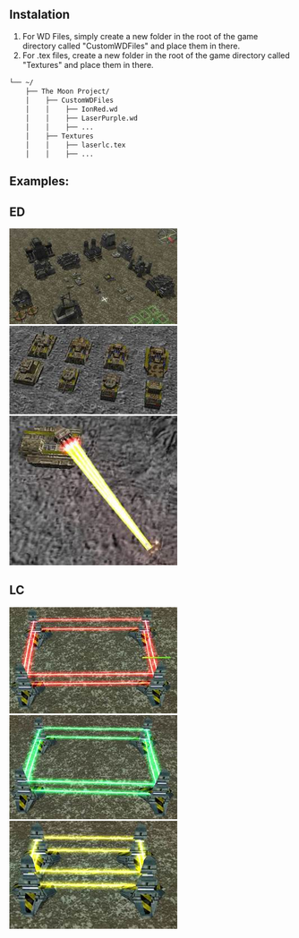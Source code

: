 ## Instalation

1. For WD Files, simply create a new folder in the root of the game directory called "CustomWDFiles" and place them in there.
2. For .tex files, create a new folder in the root of the game directory called "Textures" and place them in there.
```
└── ~/
    ├── The Moon Project/
    │    ├── CustomWDFiles
    │    │    ├── IonRed.wd
    │    │    ├── LaserPurple.wd
    │    │    ├── ...
    │    ├── Textures
    │    │    ├── laserlc.tex
    │    │    ├── ...
```

## Examples:

## ED

![](ED/ED%20Steel.jpg)
![](ED/ED%20Camouflage.jpg)
![](ED/ED%20Laser.jpg)

## LC

![](LC/LC%20Laser%20Red.jpg)
![](LC/LC%20Laser%20Green.jpg)
![](LC/LC%20Laser%20Yellow.jpg)
